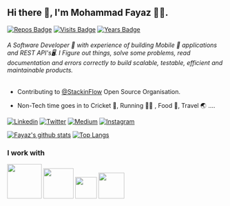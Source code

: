 ## Hi there 👋, I'm Mohammad Fayaz 🧑‍💻.

[![Repos Badge](https://badges.pufler.dev/repos/fayaz07)](https://badges.pufler.dev) [![Visits Badge](https://badges.pufler.dev/visits/fayaz07/fayaz07)](https://badges.pufler.dev) [![Years Badge](https://badges.pufler.dev/years/fayaz07)](https://badges.pufler.dev)

###### A Software Developer 🚀 with experience of building Mobile 📱 applications and REST API's🖥. I Figure out things, solve some problems, read documentation and errors correctly to build scalable, testable, efficient and maintainable products. 


* Contributing to [@StackinFlow](https://github.com/stackinflow) Open Source Organisation.

* Non-Tech time goes in to  Cricket 🏏, Running 🏃‍♂️ , Food 🍜, Travel 🌏 ....


[![Linkedin](https://img.shields.io/badge/LinkedIn-blue.svg?style=for-the-badge&logo=linkedin)](https://www.linkedin.com/in/fayaz07/)
[![Twitter](https://img.shields.io/badge/Twitter-skyblue.svg?style=for-the-badge&logo=twitter)](https://twitter.com/fayaz7_)
[![Medium](https://img.shields.io/badge/medium-black.svg?style=for-the-badge&logo=medium)](https://medium.com/@fayaz07)
[![Instagram](https://img.shields.io/badge/Instagram-gray.svg?style=for-the-badge&logo=instagram)](https://www.instagram.com/fayaz_7_/)

[![Fayaz's github stats](https://github-readme-stats.vercel.app/api?username=fayaz07&count_private=true&show_icons=true)](https://github.com/fayaz07/)  [![Top Langs](https://github-readme-stats.vercel.app/api/top-langs/?username=fayaz07&layout=compact&count_private=true)](https://github.com/fayaz07/)

### I work with

<img src="https://storage.googleapis.com/gweb-uniblog-publish-prod/images/Android_symbol_green_2.max-1500x1500.png" height="80px"/> <img src="https://webassets.mongodb.com/_com_assets/cms/mongodb_logo1-76twgcu2dm.png" height="70px"/>   <img src="https://flutter.dev/assets/flutter-lockup-1caf6476beed76adec3c477586da54de6b552b2f42108ec5bc68dc63bae2df75.png" height="50px"/>  <img src="https://upload.wikimedia.org/wikipedia/commons/thumb/d/d9/Node.js_logo.svg/1200px-Node.js_logo.svg.png" height="60px"/>  

<!--
<img src="https://cdn-media-1.freecodecamp.org/images/0*CPTNvq87xG-sUGdx.png" height="80px"/> <img src="https://jwt.io/img/logo-asset.svg" height="70px"/>
-->
